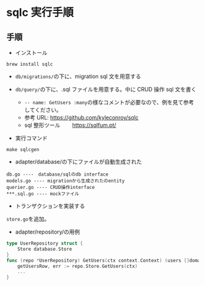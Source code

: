 # sqlc 実行手順

## 手順

- インストール

```
brew install sqlc
```

- `db/migrations/`の下に、migration sql 文を用意する

- `db/query/`の下に、.sql ファイルを用意する。中に CRUD 操作 sql 文を書く

  - `-- name: GetUsers :many`の様なコメントが必要なので、例を見て参考してください。
  - 参考 URL: https://github.com/kyleconroy/sqlc
  - sql 整形ツール　　
    https://sqlfum.pt/

- 実行コマンド

```shell
make sqlcgen
```

- adapter/database/の下にファイルが自動生成された

```
db.go ----　database/sqlのdb interface
models.go ---- migrationから生成されたのentity
querier.go ---- CRUD操作interface
***.sql.go ---- mockファイル
```

- トランザクションを実装する

`store.go`を追加。

- adapter/repository/の用例

```go
type UserRepository struct {
	Store database.Store
}
func (repo *UserRepository) GetUsers(ctx context.Context) (users []domain.User, err error) {
	getUsersRow, err := repo.Store.GetUsers(ctx)
    ...
}
```
